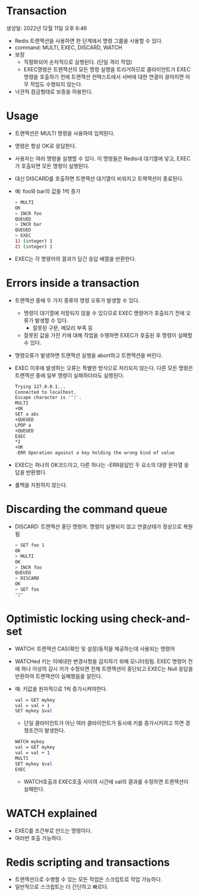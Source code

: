 # Transaction

생성일: 2022년 12월 11일 오후 6:46

- Redis 트랜잭션을 사용하면 한 단계에서 명령 그룹을 사용할 수 있다.
- command: MULTI, EXEC, DISCARD, WATCH
- 보장
    - 직렬화되어 순차적으로 실행된다. (단일 격리 작업)
    - EXEC명령은 트랜잭션의 모든 명령 실행을 트리거하므로 클라이언트가 EXEC 명령을 호출하기 전에 트랜잭션 컨텍스트에서 서버에 대한 연결이 끊어지면 아무 작업도 수행되지 않는다.
- 낙관적 잠금형태로 보증을 허용한다.

# Usage

- 트랜잭션은 MULTI 명령을 사용하여 입력된다.
- 명령은 항상 OK로 응답한다.
- 사용자는 여러 명령을 실행할 수 있다. 이 명령들은 Redis내 대기열에 넣고, EXEC가 호출되면 모든 명령이 실행된다.
- 대신 DISCARD를 호출하면 트랜잭션 대기열이 비워지고 트랙잭션이 종료된다.
- 예: foo와 bar의 값을 1씩 증가
    
    ```bash
    > MULTI
    OK
    > INCR foo
    QUEUED
    > INCR bar
    QUEUED
    > EXEC
    1) (integer) 1
    2) (integer) 1
    ```
    
- EXEC는 각 명령어의 결과가 담긴 응답 배열을 반환한다.

# ****Errors inside a transaction****

- 트랜잭션 중에 두 가지 종류의 명령 오류가 발생할 수 있다.
    - 명령이 대기열에 저장되지 않을 수 있으므로 EXEC 명령어가 호출되기 전에 오류가 발생할 수 있다.
        - 잘못된 구문, 메모리 부족 등
    - 잘못된 값을 가진 키에 대해 작업을 수행하면 EXEC가 호출된 후 명령이 실패할 수 있다.
- 명령오류가 발생하면 트랜잭션 실행을 abort하고 트랜잭션을 버린다.
- EXEC 이후에 발생하는 오류는 특별한 방식으로 처리되지 않는다. 다른 모든 명령은 트랜잭션 중에 일부 명령이 실패하더라도 실행된다.
    
    ```bash
    Trying 127.0.0.1...
    Connected to localhost.
    Escape character is '^]'.
    MULTI
    +OK
    SET a abc
    +QUEUED
    LPOP a
    +QUEUED
    EXEC
    *2
    +OK
    -ERR Operation against a key holding the wrong kind of value
    ```
    
- EXEC는 하나의 OK코드이고, 다른 하나는 -ERR응답인 두 요소의 대량 문자열 응답을 반환했다.
- 롤백을 지원하지 않는다.

# ****Discarding the command queue****

- DISCARD: 트랜잭션 중단 명령어. 명령이 실행되지 않고 연결상태가 정상으로 복원됨
    
    ```bash
    > SET foo 1
    OK
    > MULTI
    OK
    > INCR foo
    QUEUED
    > DISCARD
    OK
    > GET foo
    "1"
    ```
    

# ****Optimistic locking using check-and-set****

- WATCH: 트랜잭션 CAS(확인 및 설정)동작을 제공하는데 사용되는 명령어
- WATCHed 키는 이에대한 변경사항을 감지하기 위해 모니터링됨. EXEC 명령어 전에 하나 이상의 감시 키가 수정되면 전체 트랜잭션이 중단되고 EXEC는 Null 응답을 반환하여 트랜잭션이 실패했음을 알린다.
- 예: 키값을 원자적으로 1씩 증가시켜야한다.
    
    ```bash
    val = GET mykey
    val = val + 1
    SET mykey $val
    ```
    
    - 단일 클라이언트가 아닌 여러 클라이언트가 동시에 키를 증가시키려고 하면 경쟁조건이 발생한다.
    
    ```bash
    WATCH mykey
    val = GET mykey
    val = val + 1
    MULTI
    SET mykey $val
    EXEC
    ```
    
    - WATCH호출과 EXEC호출 사이의 시간에 val의 결과를 수정하면 트랜잭션이 실패한다.

# WATCH explained

- EXEC를 조건부로 만드는 명령이다.
- 여러번 호출 가능하다.

# Redis scripting and transactions

- 트랜잭션으로 수행할 수 있는 모든 작업은 스크립트로 작업 가능하다.
- 일반적으로 스크립트는 더 간단하고 빠르다.